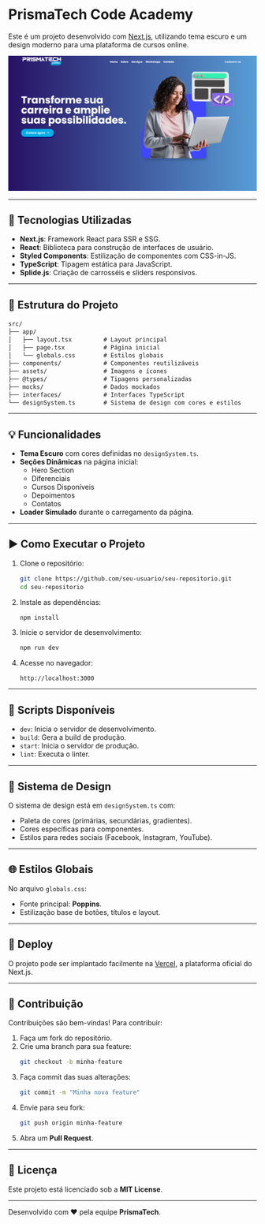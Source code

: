 # PrismaTech Code Academy

Este é um projeto desenvolvido com [Next.js](https://nextjs.org), utilizando tema escuro e um design moderno para uma plataforma de cursos online.

![preview](./public/images/preview.png)

---

## 🚀 Tecnologias Utilizadas

- **Next.js**: Framework React para SSR e SSG.
- **React**: Biblioteca para construção de interfaces de usuário.
- **Styled Components**: Estilização de componentes com CSS-in-JS.
- **TypeScript**: Tipagem estática para JavaScript.
- **Splide.js**: Criação de carrosséis e sliders responsivos.

---

## 📁 Estrutura do Projeto

```
src/
├── app/
│   ├── layout.tsx         # Layout principal
│   ├── page.tsx           # Página inicial
│   └── globals.css        # Estilos globais
├── components/            # Componentes reutilizáveis
├── assets/                # Imagens e ícones
├── @types/                # Tipagens personalizadas
├── mocks/                 # Dados mockados
├── interfaces/            # Interfaces TypeScript
└── designSystem.ts        # Sistema de design com cores e estilos
```

---

## 💡 Funcionalidades

- **Tema Escuro** com cores definidas no `designSystem.ts`.
- **Seções Dinâmicas** na página inicial:
  - Hero Section
  - Diferenciais
  - Cursos Disponíveis
  - Depoimentos
  - Contatos
- **Loader Simulado** durante o carregamento da página.

---

## ▶️ Como Executar o Projeto

1. Clone o repositório:
   ```bash
   git clone https://github.com/seu-usuario/seu-repositorio.git
   cd seu-repositorio
   ```

2. Instale as dependências:
   ```bash
   npm install
   ```

3. Inicie o servidor de desenvolvimento:
   ```bash
   npm run dev
   ```

4. Acesse no navegador:
   ```
   http://localhost:3000
   ```

---

## 📜 Scripts Disponíveis

- `dev`: Inicia o servidor de desenvolvimento.
- `build`: Gera a build de produção.
- `start`: Inicia o servidor de produção.
- `lint`: Executa o linter.

---

## 🎨 Sistema de Design

O sistema de design está em `designSystem.ts` com:

- Paleta de cores (primárias, secundárias, gradientes).
- Cores específicas para componentes.
- Estilos para redes sociais (Facebook, Instagram, YouTube).

---

## 🌐 Estilos Globais

No arquivo `globals.css`:

- Fonte principal: **Poppins**.
- Estilização base de botões, títulos e layout.

---

## 🚀 Deploy

O projeto pode ser implantado facilmente na [Vercel](https://vercel.com), a plataforma oficial do Next.js.

---

## 🤝 Contribuição

Contribuições são bem-vindas! Para contribuir:

1. Faça um fork do repositório.
2. Crie uma branch para sua feature:
   ```bash
   git checkout -b minha-feature
   ```
3. Faça commit das suas alterações:
   ```bash
   git commit -m "Minha nova feature"
   ```
4. Envie para seu fork:
   ```bash
   git push origin minha-feature
   ```
5. Abra um **Pull Request**.

---

## 📄 Licença

Este projeto está licenciado sob a **MIT License**.

---

Desenvolvido com ❤️ pela equipe **PrismaTech**.

